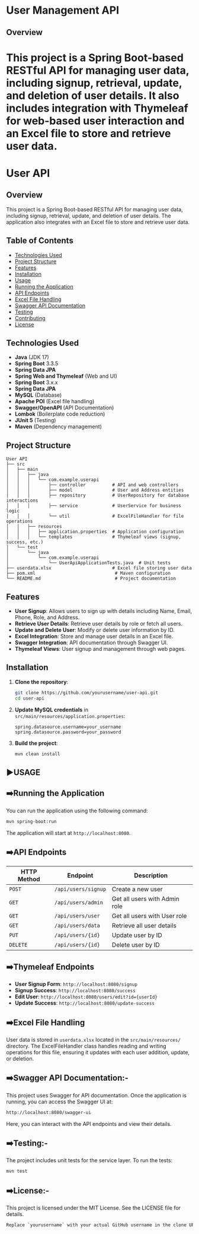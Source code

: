 # User Management API

## Overview

This project is a Spring Boot-based RESTful API for managing user data, including signup, retrieval, update, and deletion of user details. It also includes integration with Thymeleaf for web-based user interaction and an Excel file to store and retrieve user data.
=======
# User API

## Overview

This project is a Spring Boot-based RESTful API for managing user data, including signup, retrieval, update, and deletion of user details. The application also integrates with an Excel file to store and retrieve user data.

## Table of Contents

- [Technologies Used](#technologies-used)
- [Project Structure](#project-structure)
- [Features](#features)
- [Installation](#installation)
- [Usage](#usage)
- [Running the Application](#running-the-application)
- [API Endpoints](#api-endpoints)
- [Excel File Handling](#excel-file-handling)
- [Swagger API Documentation](#swagger-api-documentation)
- [Testing](#testing)
- [Contributing](#contributing)
- [License](#license)

## Technologies Used

- **Java** (JDK 17)
- **Spring Boot** 3.3.5
- **Spring Data JPA**
- **Spring Web and Thymeleaf** (Web and UI)
- **Spring Boot** 3.x.x
- **Spring Data JPA**
- **MySQL** (Database)
- **Apache POI** (Excel file handling)
- **Swagger/OpenAPI** (API Documentation)
- **Lombok** (Boilerplate code reduction)
- **JUnit 5** (Testing)
- **Maven** (Dependency management)

## Project Structure
```plaintext
User API
├── src
│   ├── main
│   │   ├── java
│   │   │   └── com.example.userapi
│   │   │       ├── controller          # API and web controllers
│   │   │       ├── model               # User and Address entities
│   │   │       ├── repository          # UserRepository for database interactions
│   │   │       ├── service             # UserService for business logic
│   │   │       └── util                # ExcelFileHandler for file operations
│   │   ├── resources
│   │   │   ├── application.properties  # Application configuration
│   │   │   └── templates               # Thymeleaf views (signup, success, etc.)
│   └── test
│       └── java
│           └── com.example.userapi
│               └── UserApiApplicationTests.java  # Unit tests
├── userdata.xlsx                       # Excel file storing user data
├── pom.xml                              # Maven configuration
└── README.md                            # Project documentation
```

## Features

- **User Signup**: Allows users to sign up with details including Name, Email, Phone, Role, and Address.
- **Retrieve User Details**: Retrieve user details by role or fetch all users.
- **Update and Delete User**: Modify or delete user information by ID.
- **Excel Integration**: Store and manage user details in an Excel file.
- **Swagger Integration**: API documentation through Swagger UI.
- **Thymeleaf Views**: User signup and management through web pages.

## Installation

1. **Clone the repository**:
   ```bash
   git clone https://github.com/yourusername/user-api.git
   cd user-api
   ```

2. **Update MySQL credentials** in `src/main/resources/application.properties`:
   ```properties
   spring.datasource.username=your_username
   spring.datasource.password=your_password
   ```

3. **Build the project**:
   ```bash
   mvn clean install
   ```
   
## ▶️USAGE

## ➡️Running the Application
You can run the application using the following command:
```bash 
mvn spring-boot:run
```
The application will start at `http://localhost:8080`.

## ➡️API Endpoints

| HTTP Method | Endpoint               | Description                      |
|-------------|------------------------|----------------------------------|
| `POST`      | `/api/users/signup`    | Create a new user                |
| `GET`       | `/api/users/admin`     | Get all users with Admin role    |
| `GET`       | `/api/users/user`      | Get all users with User role     |
| `GET`       | `/api/users/data`      | Retrieve all user details        |
| `PUT`       | `/api/users/{id}`      | Update user by ID                |
| `DELETE`    | `/api/users/{id}`      | Delete user by ID                |

## ➡️Thymeleaf Endpoints

- **User Signup Form**: `http://localhost:8080/signup`
- **Signup Success**: `http://localhost:8080/success`
- **Edit User**: `http://localhost:8080/users/edit?id={userId}`
- **Update Success**: `http://localhost:8080/update-success`

## ➡️Excel File Handling

User data is stored in `userdata.xlsx` located in the `src/main/resources/` directory. The ExcelFileHandler class handles reading and writing operations for this file, ensuring it updates with each user addition, update, or deletion.

## ➡️Swagger API Documentation:-
This project uses Swagger for API documentation. Once the application is running, you can access the Swagger UI at:
```bash 
http://localhost:8080/swagger-ui
```
Here, you can interact with the API endpoints and view their details.

## ➡️Testing:-
The project includes unit tests for the service layer. To run the tests:
```bash 
mvn test
```

## ➡️License:-
This project is licensed under the MIT License. See the LICENSE file for details.
```bash 
Replace `yourusername` with your actual GitHub username in the clone URL, and feel free to adjust the content based on any specific details or requirements for your project.
```
